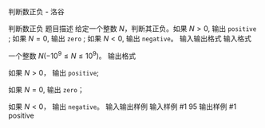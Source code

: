



判断数正负 - 洛谷














判断数正负
题目描述
给定一个整数 $N$，判断其正负。如果 $N>0$, 输出 `positive` ; 如果 $N=0$, 输出 `zero` ; 如果 $N<0,$ 输出 `negative`。
输入输出格式
输入格式

一个整数 $N(-10^9 \le N \le 10^9)$。
输出格式

如果 $N>0$， 输出 `positive`; 

如果 $N=0$, 输出 `zero`； 

如果 $N<0$， 输出 `negative`。
输入输出样例
输入样例 #1
95
输出样例 #1
positive






